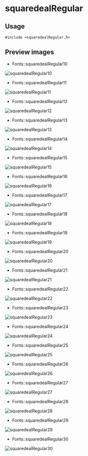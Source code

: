 squaredealRegular
==========

Usage
------

    #include <squaredealRegular.h>

Preview images
--------------
* Fonts::squaredealRegular10 

![squaredealRegular10](https://raw.githubusercontent.com/Cariad/squaredealRegular/master/Preview/squaredealRegular10.png)

* Fonts::squaredealRegular11 

![squaredealRegular11](https://raw.githubusercontent.com/Cariad/squaredealRegular/master/Preview/squaredealRegular11.png)

* Fonts::squaredealRegular12 

![squaredealRegular12](https://raw.githubusercontent.com/Cariad/squaredealRegular/master/Preview/squaredealRegular12.png)

* Fonts::squaredealRegular13 

![squaredealRegular13](https://raw.githubusercontent.com/Cariad/squaredealRegular/master/Preview/squaredealRegular13.png)

* Fonts::squaredealRegular14 

![squaredealRegular14](https://raw.githubusercontent.com/Cariad/squaredealRegular/master/Preview/squaredealRegular14.png)

* Fonts::squaredealRegular15 

![squaredealRegular15](https://raw.githubusercontent.com/Cariad/squaredealRegular/master/Preview/squaredealRegular15.png)

* Fonts::squaredealRegular16 

![squaredealRegular16](https://raw.githubusercontent.com/Cariad/squaredealRegular/master/Preview/squaredealRegular16.png)

* Fonts::squaredealRegular17 

![squaredealRegular17](https://raw.githubusercontent.com/Cariad/squaredealRegular/master/Preview/squaredealRegular17.png)

* Fonts::squaredealRegular18 

![squaredealRegular18](https://raw.githubusercontent.com/Cariad/squaredealRegular/master/Preview/squaredealRegular18.png)

* Fonts::squaredealRegular19 

![squaredealRegular19](https://raw.githubusercontent.com/Cariad/squaredealRegular/master/Preview/squaredealRegular19.png)

* Fonts::squaredealRegular20 

![squaredealRegular20](https://raw.githubusercontent.com/Cariad/squaredealRegular/master/Preview/squaredealRegular20.png)

* Fonts::squaredealRegular21 

![squaredealRegular21](https://raw.githubusercontent.com/Cariad/squaredealRegular/master/Preview/squaredealRegular21.png)

* Fonts::squaredealRegular22 

![squaredealRegular22](https://raw.githubusercontent.com/Cariad/squaredealRegular/master/Preview/squaredealRegular22.png)

* Fonts::squaredealRegular23 

![squaredealRegular23](https://raw.githubusercontent.com/Cariad/squaredealRegular/master/Preview/squaredealRegular23.png)

* Fonts::squaredealRegular24 

![squaredealRegular24](https://raw.githubusercontent.com/Cariad/squaredealRegular/master/Preview/squaredealRegular24.png)

* Fonts::squaredealRegular25 

![squaredealRegular25](https://raw.githubusercontent.com/Cariad/squaredealRegular/master/Preview/squaredealRegular25.png)

* Fonts::squaredealRegular26 

![squaredealRegular26](https://raw.githubusercontent.com/Cariad/squaredealRegular/master/Preview/squaredealRegular26.png)

* Fonts::squaredealRegular27 

![squaredealRegular27](https://raw.githubusercontent.com/Cariad/squaredealRegular/master/Preview/squaredealRegular27.png)

* Fonts::squaredealRegular28 

![squaredealRegular28](https://raw.githubusercontent.com/Cariad/squaredealRegular/master/Preview/squaredealRegular28.png)

* Fonts::squaredealRegular29 

![squaredealRegular29](https://raw.githubusercontent.com/Cariad/squaredealRegular/master/Preview/squaredealRegular29.png)

* Fonts::squaredealRegular30 

![squaredealRegular30](https://raw.githubusercontent.com/Cariad/squaredealRegular/master/Preview/squaredealRegular30.png)

